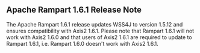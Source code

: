 Apache Rampart 1.6.1 Release Note
---------------------------------

The Apache Rampart 1.6.1 release updates WSS4J to version 1.5.12 and ensures
compatibility with Axis2 1.6.1. Please note that Rampart 1.6.1 will not work
with Axis2 1.6.0 and that users of Axis2 1.6.1 are required to update to
Rampart 1.6.1, i.e. Rampart 1.6.0 doesn't work with Axis2 1.6.1.
